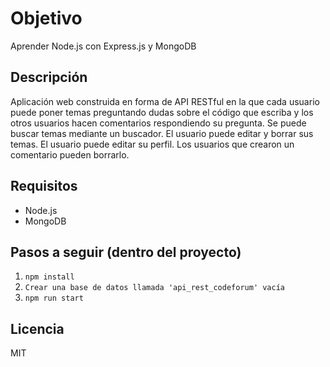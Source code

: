 # Objetivo
Aprender Node.js con Express.js y MongoDB

## Descripción
Aplicación web construida en forma de API RESTful en la que cada usuario puede poner
temas preguntando dudas sobre el código que escriba y los otros usuarios
hacen comentarios respondiendo su pregunta. 
Se puede buscar temas mediante un buscador.
El usuario puede editar y borrar sus temas.
El usuario puede editar su perfil.
Los usuarios que crearon un comentario pueden borrarlo.

## Requisitos
* Node.js
* MongoDB

## Pasos a seguir (dentro del proyecto)
1. `npm install`
2. `Crear una base de datos llamada 'api_rest_codeforum' vacía`
3. `npm run start`

## Licencia
MIT


